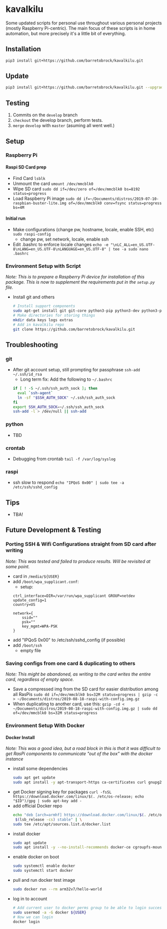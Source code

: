 # kavalkilu
Some updated scripts for personal use throughout various personal projects (mostly Raspberry Pi-centric).
The main focus of these scripts is in home automation, but more precisely it's a little bit of everything.

## Installation
```bash
pip3 install git+https://github.com/barretobrock/kavalkilu.git  
```

## Update
```bash
pip3 install git+https://github.com/barretobrock/kavalkilu.git --upgrade
```

## Testing
 1. Commits on the `develop` branch
 2. `checkout` the develop branch, perform tests.
 3. `merge` `develop` with `master` (asuming all went well.)

## Setup
### Raspberry Pi
#### Raspi SD Card prep
 - Find Card 
    `lsblk`
 - Unmount the card
    `umount /dev/mmcblk0`
 - Wipe SD card
    `sudo dd if=/dev/zero of=/dev/mmcblk0 bs=8192 status=progress`
 - Load Raspberry Pi image
    `sudo dd if=~/Documents/distros/2019-07-10-raspbian-buster-lite.img of=/dev/mmcblk0 conv=fsync status=progress bs=4M`
#### Initial run
 - Make configurations (change pw, hostname, locale, enable SSH, etc)
    `sudo raspi-config`
    - change pw, set network, locale, enable ssh
 - Edit .bashrc to enforce locale changes
    `echo -e "\nLC_ALL=en_US.UTF-8\nLANG=en_US.UTF-8\nLANGUAGE=en_US.UTF-8" | tee -a sudo nano .bashrc`
### Environment Setup with Script
_Note: This is to prepare a Raspberry Pi device for installation of this package. This is now to supplement the requirements put in the `setup.py` file._ 

 - Install git and others
    ```bash
    # Install support components
    sudo apt-get install git git-core python3-pip python3-dev python3-pandas python3-mysqldb python3-rpi.gpio
    # Make directories for storing things
    mkdir data keys logs extras
    # Add in kavalkilu repo
    git clone https://github.com/barretobrock/kavalkilu.git
    ```


## Troubleshooting
### git
 - After git account setup, still prompting for passphrase
    `ssh-add ~/.ssh/id_rsa`
    - Long term fix: Add the following to `~/.bashrc`
    ```bash
    if [ ! -S ~/.ssh/ssh_auth_sock ]; then
      eval `ssh-agent`
      ln -sf "$SSH_AUTH_SOCK" ~/.ssh/ssh_auth_sock
    fi
    export SSH_AUTH_SOCK=~/.ssh/ssh_auth_sock
    ssh-add -l > /dev/null || ssh-add
    ```
### python
 - TBD
### crontab
 - Debugging from crontab
    `tail -f /var/log/syslog`
### raspi
 - ssh slow to respond
    `echo "IPQoS 0x00" | sudo tee -a /etc/ssh/sshd_config`

## Tips
 - TBA!

## Future Development & Testing
### Porting SSH & Wifi Configurations straight from SD card after writing
_Note: This was tested and failed to produce results. Will be revisited at some point._
 - card in `/media/${USER}`
 - add `/boot/wpa_supplicant.conf`:
    - setup:
    ```
    ctrl_interface=DIR=/var/run/wpa_supplicant GROUP=netdev
    update_config=1
    country=US
    
    network={
        ssid=""
        psk=""
        key_mgmt=WPA-PSK
    }
    ```
 - add "IPQoS 0x00" to /etc/ssh/sshd_config (if possible)
 - add `/boot/ssh`
     - empty file    
### Saving configs from one card & duplicating to others
_Note: This might be abandoned, as writing to the card writes the entire card, regardless of empty space._
 - Save a compressed img from the SD card for easier distribution among all RasPis
    `sudo dd if=/dev/mmcblk0 bs=32M status=progress | gzip -c > ~/Documents/distros/2019-08-18-raspi-with-config.img.gz`
 - When duplicating to another card, use this:
    `gzip -cd < ~/Documents/distros/2019-08-18-raspi-with-config.img.gz | sudo dd of=/dev/mmcblk0 bs=32M status=progress`
 
### Environment Setup With Docker
#### Docker Install
_Note: This was a good idea, but a road block in this is that it was difficult to get RasPi components to communicate "out of the box" with the docker instance_
 - install some dependencies
    ```bash
    sudo apt get update
    sudo apt install -y apt-transport-https ca-certificates curl gnupg2 software-properties-common
    ```
 - get Docker signing key for packages
    `curl -fsSL https://download.docker.com/linux/$(. /etc/os-release; echo "$ID")/gpg | sudo apt-key add -`
 - add official Docker repo
    ```bash
    echo "deb [arch=armhf] https://download.docker.com/linux/$(. /etc/os-release; echo "$ID") \
     $(lsb_release -cs) stable" | \
    sudo tee /etc/apt/sources.list.d/docker.list
    ```
 - install docker
    ```bash
    sudo apt update
    sudo apt install -y --no-install-recommends docker-ce cgroupfs-mount
    ```
 - enable docker on boot
    ```bash
    sudo systemctl enable docker
    sudo systemctl start docker
    ```
 - pull and run docker test image
    ```bash
    sudo docker run --rm arm32v7/hello-world
    ```
 - log in to account
    ```bash
    # Add current user to docker perms group to be able to login successfully
    sudo usermod -a -G docker ${USER}
    # Now we can login
    docker login
    ```



